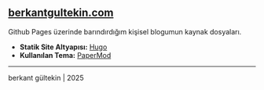 ## [berkantgultekin.com](https://berkantgultekin.com)

Github Pages üzerinde barındırdığım kişisel blogumun kaynak dosyaları.

- **Statik Site Altyapısı:** [Hugo](https://gohugo.io/)
- **Kullanılan Tema:** [PaperMod](https://github.com/adityatelange/hugo-PaperMod)

---
berkant gültekin | 2025